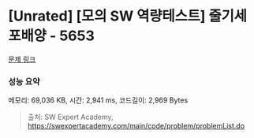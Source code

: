 # [Unrated] [모의 SW 역량테스트] 줄기세포배양 - 5653 

[문제 링크](https://swexpertacademy.com/main/code/problem/problemDetail.do?contestProbId=AWXRJ8EKe48DFAUo) 

### 성능 요약

메모리: 69,036 KB, 시간: 2,941 ms, 코드길이: 2,969 Bytes



> 출처: SW Expert Academy, https://swexpertacademy.com/main/code/problem/problemList.do